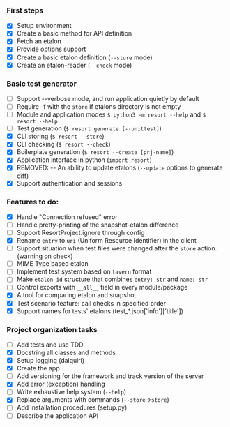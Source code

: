 
### First steps
- [x] Setup environment 
- [x] Create a basic method for API definition
- [x] Fetch an etalon
- [x] Provide options support
- [x] Create a basic etalon definition (`--store` mode)
- [x] Create an etalon-reader (`--check` mode)

### Basic test generator
- [ ] Support --verbose mode, and run application quietly by default
- [ ] Require -f with the `store` if etalons directory is not empty
- [ ] Module and application modes `$ python3 -m resort --help` and `$ resort --help`
- [ ] Test generation (`$ resort generate [--unittest]`)
- [x] CLI storing (`$ resort --store`)
- [x] CLI checking (`$ resort --check`)
- [x] Boilerplate generation (`$ resort --create [prj-name]`)
- [x] Application interface in python (`import resort`)
- [x] REMOVED: -- An ability to update etalons (`--update` options to generate diff)
- [x] Support authentication and sessions

### Features to do:
- [x] Handle "Connection refused" error
- [ ] Handle pretty-printing of the snapshot-etalon difference
- [ ] Support ResortProject.ignore through config
- [x] Rename `entry` to `uri` (Uniform Resource Identifier) in the client
- [ ] Support situation when test files were changed after the `store` action. (warning on check)
- [ ] MIME Type based etalon
- [ ] Implement test system based on `tavern` format
- [ ] Make `etalon-id` structure that combines `entry: str` and `name: str`
- [ ] Control exports with `__all__` field in every module/package
- [x] A tool for comparing etalon and snapshot
- [x] Test scenario feature: call checks in specified order
- [x] Support names for tests' etalons (test_*.json['info']['title'])

### Project organization tasks
- [ ] Add tests and use TDD
- [x] Docstring all classes and methods
- [x] Setup logging (daiquiri)
- [x] Create the app
- [ ] Add versioning for the framework and track version of the server
- [x] Add error (exception) handling 
- [ ] Write exhaustive help system (`--help`)
- [x] Replace arguments with commands (`--store`->`store`)
- [ ] Add installation procedures (setup.py)
- [ ] Describe the application API

